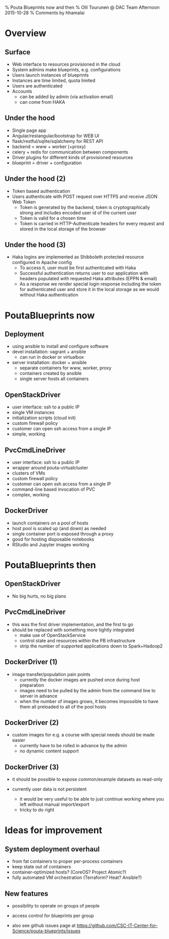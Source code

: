 % Pouta Blueprints now and then
% Olli Tourunen @ DAC Team Afternoon 2015-10-28
% Comments by hhamalai


# Overview

## Surface

- Web interface to resources provisioned in the cloud
- System admins make blueprints, e.g. configurations
- Users launch instances of blueprints
- Instances are time limited, quota limited
- Users are authenticated
- Accounts 
    - can be added by admin (via activation email)
    - can come from HAKA

## Under the hood
- Single page app
- Angular/restangular/bootstrap for WEB UI
- flask/restful/sqlite/sqlalchemy for REST API
- backend = www + worker (+proxy)
- celery + redis for communication between components
- Driver plugins for different kinds of provisioned resources
- blueprint = driver + configuration

## Under the hood (2)

- Token based authentication
- Users authenticate with POST request over HTTPS and receive JSON Web Token
    - Token is generated by the backend, token is cryptographically strong and includes encoded user id of the current user
    - Token is valid for a chosen time
    - Token is carried in HTTP-Authenticate headers for every request and stored in the local storage of the browser

## Under the hood (3)
- Haka logins are implemented as Shibboleth protected resource configured in Apache config
    - To access it, user must be first authenticated with Haka
    - Successful authentication returns user to our application with headers populated with requested Haka attributes (EPPN & email)
    - As a response we render special login response including the token for authenticated user and store it in the local storage as we would without Haka authentication

# PoutaBlueprints now

## Deployment
- using ansible to install and configure software
- devel installation: vagrant + ansible
    - can run in docker or virtualbox 
- server installation: docker + ansible
    - separate containers for www, worker, proxy
    - containers created by ansible
    - single server hosts all containers

## OpenStackDriver

- user interface: ssh to a public IP
- single VM instances
- initialization scripts (cloud init)
- custom firewall policy
- customer can open ssh access from a single IP
- simple, working

## PvcCmdLineDriver

- user interface: ssh to a public IP
- wrapper around pouta-virtualcluster
- clusters of VMs
- custom firewall policy
- customer can open ssh access from a single IP
- command-line based invocation of PVC
- complex, working

## DockerDriver

- launch containers on a pool of hosts
- host pool is scaled up (and down) as needed
- single container port is exposed through a proxy
- good for hosting disposable notebooks
- RStudio and Jupyter images working

# PoutaBlueprints then

## OpenStackDriver

- No big hurts, no big plans

## PvcCmdLineDriver

- this was the first driver implementation, and the first to go
- should be replaced with something more tightly integrated
    - make use of OpenStackService
    - control state and resources within the PB infrastructure
    - strip the number of supported applications down to Spark+Hadoop2

## DockerDriver (1)

- image transfer/population pain points
    - currently the docker images are pushed once during host preparation
    - images need to be pulled by the admin from the command line to server in advance
    - when the number of images grows, it becomes impossible to have them all preloaded to
      all of the pool hosts
      
## DockerDriver (2)

- custom images for e.g. a course with special needs should be made easier 
    - currently have to be rolled in advance by the admin
    - no dynamic content support

## DockerDriver (3)

- it should be possible to expose common/example datasets as read-only 
    
- currently user data is not persistent
    - it would be very useful to be able to just continue working where you left 
      without manual import/export
    - tricky to do right

# Ideas for improvement

## System deployment overhaul

- from fat containers to proper per-process containers
- keep state out of containers
- container-optimized hosts? (CoreOS? Project Atomic?)
- fully automated VM orchestration (Terraform? Heat? Ansible?)


## New features 

- possibility to operate on groups of people

- access control for blueprints per group

- also see github issues page at https://github.com/CSC-IT-Center-for-Science/pouta-blueprints/issues

